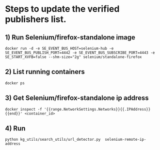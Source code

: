 # Steps to update the verified publishers list. 

## 1) Run Selenium/firefox-standalone image

```docker run -d -e SE_EVENT_BUS_HOST=selenium-hub -e SE_EVENT_BUS_PUBLISH_PORT=4442 -e SE_EVENT_BUS_SUBSCRIBE_PORT=4443 -e SE_START_XVFB=false --shm-size="2g" selenium/standalone-firefox ```

## 2) List running containers
```docker ps```
## 3) Get Selenium/firefox-standalone ip address

```docker inspect -f '{{range.NetworkSettings.Networks}}{{.IPAddress}}{{end}}' <container_id>```

## 4) Run 

```python kg_utils/search_utils/url_detector.py  selenium-remote-ip-address```